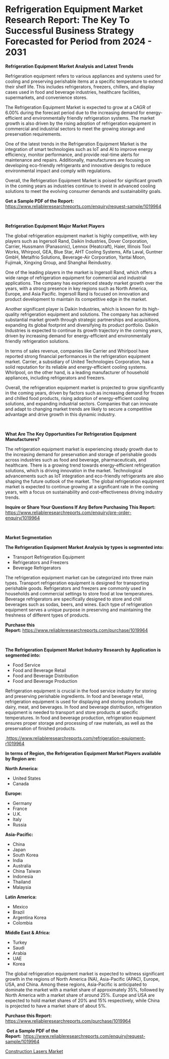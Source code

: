 <p><h1>Refrigeration Equipment Market Research Report: The Key To Successful Business Strategy Forecasted for Period from 2024 - 2031</h1></p><p><strong>Refrigeration Equipment Market Analysis and Latest Trends</strong></p>
<p><p>Refrigeration equipment refers to various appliances and systems used for cooling and preserving perishable items at a specific temperature to extend their shelf life. This includes refrigerators, freezers, chillers, and display cases used in food and beverage industries, healthcare facilities, supermarkets, and convenience stores.</p><p>The Refrigeration Equipment Market is expected to grow at a CAGR of 6.00% during the forecast period due to the increasing demand for energy-efficient and environmentally friendly refrigeration systems. The market growth is also driven by the rising adoption of refrigeration equipment in commercial and industrial sectors to meet the growing storage and preservation requirements.</p><p>One of the latest trends in the Refrigeration Equipment Market is the integration of smart technologies such as IoT and AI to improve energy efficiency, monitor performance, and provide real-time alerts for maintenance and repairs. Additionally, manufacturers are focusing on developing eco-friendly refrigerants and innovative designs to reduce environmental impact and comply with regulations.</p><p>Overall, the Refrigeration Equipment Market is poised for significant growth in the coming years as industries continue to invest in advanced cooling solutions to meet the evolving consumer demands and sustainability goals.</p></p>
<p><strong>Get a Sample PDF of the Report:&nbsp;</strong> <a href="https://www.reliableresearchreports.com/enquiry/request-sample/1019964">https://www.reliableresearchreports.com/enquiry/request-sample/1019964</a></p>
<p>&nbsp;</p>
<p><strong>Refrigeration Equipment Major Market Players</strong></p>
<p><p>The global refrigeration equipment market is highly competitive, with key players such as Ingersoll Rand, Daikin Industries, Dover Corporation, Carrier, Hussmann (Panasonic), Lennox (Heatcraft), Haier, Illinois Tool Works, Whirpool, GEA, Blue Star, AHT Cooling Systems, Alfa Laval, Guntner GmbH, Metalfrio Solutions, Beverage-Air Corporation, Yantai Moon, Fujimak, Xingxing Group, and Shanghai Reindustry.</p><p>One of the leading players in the market is Ingersoll Rand, which offers a wide range of refrigeration equipment for commercial and industrial applications. The company has experienced steady market growth over the years, with a strong presence in key regions such as North America, Europe, and Asia Pacific. Ingersoll Rand is focused on innovation and product development to maintain its competitive edge in the market.</p><p>Another significant player is Daikin Industries, which is known for its high-quality refrigeration equipment and solutions. The company has achieved substantial market growth through strategic partnerships and acquisitions, expanding its global footprint and diversifying its product portfolio. Daikin Industries is expected to continue its growth trajectory in the coming years, driven by increasing demand for energy-efficient and environmentally friendly refrigeration solutions.</p><p>In terms of sales revenue, companies like Carrier and Whirlpool have reported strong financial performances in the refrigeration equipment market. Carrier, a subsidiary of United Technologies Corporation, has a solid reputation for its reliable and energy-efficient cooling systems. Whirlpool, on the other hand, is a leading manufacturer of household appliances, including refrigerators and freezers.</p><p>Overall, the refrigeration equipment market is projected to grow significantly in the coming years, driven by factors such as increasing demand for frozen and chilled food products, rising adoption of energy-efficient cooling solutions, and expanding industrial sectors. Companies that can innovate and adapt to changing market trends are likely to secure a competitive advantage and drive growth in this dynamic industry.</p></p>
<p>&nbsp;</p>
<p><strong>What Are The Key Opportunities For Refrigeration Equipment Manufacturers?</strong></p>
<p><p>The refrigeration equipment market is experiencing steady growth due to the increasing demand for preservation and storage of perishable goods across industries such as food and beverage, pharmaceuticals, and healthcare. There is a growing trend towards energy-efficient refrigeration solutions, which is driving innovation in the market. Technological advancements such as IoT integration and eco-friendly refrigerants are also shaping the future outlook of the market. The global refrigeration equipment market is expected to continue growing at a significant rate in the coming years, with a focus on sustainability and cost-effectiveness driving industry trends.</p></p>
<p><strong>Inquire or Share Your Questions If Any Before Purchasing This Report:</strong> <a href="https://www.reliableresearchreports.com/enquiry/pre-order-enquiry/1019964">https://www.reliableresearchreports.com/enquiry/pre-order-enquiry/1019964</a></p>
<p>&nbsp;</p>
<p><strong>Market Segmentation</strong></p>
<p><strong>The Refrigeration Equipment Market Analysis by types is segmented into:</strong></p>
<p><ul><li>Transport Refrigeration Equipment</li><li>Refrigerators and Freezers</li><li>Beverage Refrigerators</li></ul></p>
<p><p>The refrigeration equipment market can be categorized into three main types. Transport refrigeration equipment is designed for transporting perishable goods. Refrigerators and freezers are commonly used in households and commercial settings to store food at low temperatures. Beverage refrigerators are specifically designed to store and chill beverages such as sodas, beers, and wines. Each type of refrigeration equipment serves a unique purpose in preserving and maintaining the freshness of different types of products.</p></p>
<p><strong>Purchase this Report:&nbsp;</strong><a href="https://www.reliableresearchreports.com/purchase/1019964">https://www.reliableresearchreports.com/purchase/1019964</a></p>
<p>&nbsp;</p>
<p><strong>The Refrigeration Equipment Market Industry Research by Application is segmented into:</strong></p>
<p><ul><li>Food Service</li><li>Food and Beverage Retail</li><li>Food and Beverage Distribution</li><li>Food and Beverage Production</li></ul></p>
<p><p>Refrigeration equipment is crucial in the food service industry for storing and preserving perishable ingredients. In food and beverage retail, refrigeration equipment is used for displaying and storing products like dairy, meat, and beverages. In food and beverage distribution, refrigeration equipment is needed to transport and store products at specific temperatures. In food and beverage production, refrigeration equipment ensures proper storage and processing of raw materials, as well as the preservation of finished products.</p></p>
<p><a href="https://www.reliableresearchreports.com/refrigeration-equipment-r1019964">&nbsp;https://www.reliableresearchreports.com/refrigeration-equipment-r1019964</a></p>
<p><strong>In terms of Region, the Refrigeration Equipment Market Players available by Region are:</strong></p>
<p>
    <p> <strong> North America: </strong>
        <ul>
            <li>United States</li>
            <li>Canada</li>
        </ul>
        </p> 
    <p> <strong> Europe: </strong>
        <ul>
            <li>Germany</li>
            <li>France</li>
            <li>U.K.</li>
            <li>Italy</li>
            <li>Russia</li>
        </ul>
        </p> 
    <p> <strong> Asia-Pacific: </strong>
        <ul>
            <li>China</li>
            <li>Japan</li>
            <li>South Korea</li>
            <li>India</li>
            <li>Australia</li>
            <li>China Taiwan</li>
            <li>Indonesia</li>
            <li>Thailand</li>
            <li>Malaysia</li>
        </ul>
        </p> 
    <p> <strong> Latin America: </strong>
        <ul>
            <li>Mexico</li>
            <li>Brazil</li>
            <li>Argentina Korea</li>
            <li>Colombia</li>
        </ul>
        </p> 
    <p> <strong> Middle East & Africa: </strong>
        <ul>
            <li>Turkey</li>
            <li>Saudi</li>
            <li>Arabia</li>
            <li>UAE</li>
            <li>Korea</li>
        </ul>
    </p>
    </p>
<p><p>The global refrigeration equipment market is expected to witness significant growth in the regions of North America (NA), Asia-Pacific (APAC), Europe, USA, and China. Among these regions, Asia-Pacific is anticipated to dominate the market with a market share of approximately 35%, followed by North America with a market share of around 25%. Europe and USA are expected to hold market shares of 20% and 15% respectively, while China is projected to have a market share of about 5%.</p></p>
<p><strong>Purchase this Report: </strong><a href="https://www.reliableresearchreports.com/purchase/1019964">https://www.reliableresearchreports.com/purchase/1019964</a></p>
<p>&nbsp;<strong>Get a Sample PDF of the Report:&nbsp;&nbsp;</strong><a href="https://www.reliableresearchreports.com/enquiry/request-sample/1019964">https://www.reliableresearchreports.com/enquiry/request-sample/1019964</a></p>
<p><strong></strong></p>
<p><p><a href="https://github.com/BryceTownsendr/Market-Research-Report-List-4/blob/main/construction-lasers-market.md">Construction Lasers Market</a></p></p>